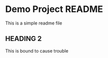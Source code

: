 # Demo Project README

This is a simple readme file



## HEADING 2


This is bound to cause trouble
